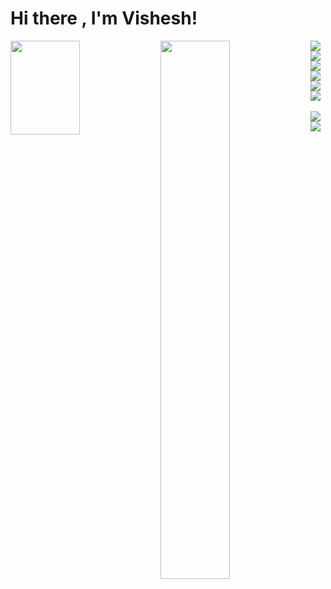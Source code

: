 # Hi there , I'm Vishesh!
<kbd><img align= "left" width= "47%" height="150px" src="https://github-readme-stats.vercel.app/api?username=Visheshw010&show_icons=true&theme=radical" />
<img align= "left" width= "47%" src="https://github-readme-stats.vercel.app/api/top-langs/?username=Visheshw010&layout=compact" /></kbd>



<img align= "left" src="https://img.shields.io/badge/Adobe%20Illustrator-FF9A00?style=for-the-badge&logo=adobe%20illustrator&logoColor=white"/>
<img align= "left" src="https://img.shields.io/badge/Adobe%20XD-470137?style=for-the-badge&logo=Adobe%20XD&logoColor=#FF61F6"/>
<img align= "left" src="https://img.shields.io/badge/Figma-F24E1E?style=for-the-badge&logo=figma&logoColor=white"/>
<img align= "left" src="https://img.shields.io/badge/HTML5-E34F26?style=for-the-badge&logo=html5&logoColor=white"/>
<img align= "left" src="https://img.shields.io/badge/JavaScript-323330?style=for-the-badge&logo=javascript&logoColor=F7DF1E"/>
<img align= "left" src="https://img.shields.io/badge/Miro-F7C922?style=for-the-badge&logo=Miro&logoColor=050036"/>&emsp;
<img align= "left" src="https://img.shields.io/badge/css3-%231572B6.svg?style=for-the-badge&logo=css3&logoColor=white"/>
<img align= "left" src="https://img.shields.io/badge/java-%23ED8B00.svg?style=for-the-badge&logo=openjdk&logoColor=white"/>

